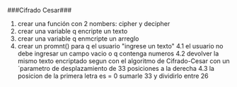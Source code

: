 ###Cifrado Cesar###
1. crear una función con 2 nombers: cipher y decipher
2. crear una variable q encripte un texto
3. crear una variable q enmcripte un arreglo
4. crear un promnt() para q el usuario "ingrese un texto"
4.1 el usuario no debe ingresar un campo vacio o q contenga numeros
4.2 devolver la mismo texto encriptado segun con el algoritmo de Cifrado-Cesar con un ´parametro de desplazamiento de 33 posiciones a la derecha
4.3 la posicion de la primera letra es = 0 sumarle 33 y dividirlo entre 26
